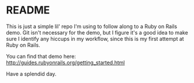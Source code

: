# README

This is just a simple lil' repo I'm using to follow along to a Ruby on Rails demo.
Git isn't necessary for the demo, but I figure it's a good idea to make sure I identify any hiccups in my workflow, since this is my first attempt at Ruby on Rails.

You can find that demo here: http://guides.rubyonrails.org/getting_started.html

Have a splendid day.